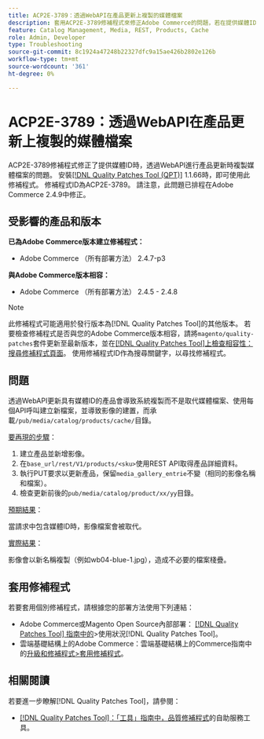 ```yaml
---
title: ACP2E-3789：透過WebAPI在產品更新上複製的媒體檔案
description: 套用ACP2E-3789修補程式來修正Adobe Commerce的問題，若在提供媒體ID時透過WebAPI進行產品更新會複製媒體檔案。
feature: Catalog Management, Media, REST, Products, Cache
role: Admin, Developer
type: Troubleshooting
source-git-commit: 8c1924a47248b22327dfc9a15ae426b2802e126b
workflow-type: tm+mt
source-wordcount: '361'
ht-degree: 0%

---
```



# ACP2E-3789：透過WebAPI在產品更新上複製的媒體檔案

ACP2E-3789修補程式修正了提供媒體ID時，透過WebAPI進行產品更新時複製媒體檔案的問題。 安裝[[!DNL Quality Patches Tool (QPT)]](/help/tools/quality-patches-tool/quality-patches-tool-to-self-serve-quality-patches.md) 1.1.66時，即可使用此修補程式。 修補程式ID為ACP2E-3789。 請注意，此問題已排程在Adobe Commerce 2.4.9中修正。

## 受影響的產品和版本

**已為Adobe Commerce版本建立修補程式：**

* Adobe Commerce （所有部署方法） 2.4.7-p3

**與Adobe Commerce版本相容：**

* Adobe Commerce （所有部署方法） 2.4.5 - 2.4.8

>[!NOTE]
>
>此修補程式可能適用於發行版本為[!DNL Quality Patches Tool]的其他版本。 若要檢查修補程式是否與您的Adobe Commerce版本相容，請將`magento/quality-patches`套件更新至最新版本，並在[[!DNL Quality Patches Tool]上檢查相容性：搜尋修補程式頁面](https://experienceleague.adobe.com/tools/commerce-quality-patches/index.html)。 使用修補程式ID作為搜尋關鍵字，以尋找修補程式。

## 問題

透過WebAPI更新具有媒體ID的產品會導致系統複製而不是取代媒體檔案、使用每個API呼叫建立新檔案，並導致影像的建置，而承載`/pub/media/catalog/products/cache/`目錄。

<u>要再現的步驟</u>：

1. 建立產品並新增影像。
1. 在`base_url/rest/V1/products/<sku>`使用REST API取得產品詳細資料。
1. 執行PUT要求以更新產品，保留`media_gallery_entrie`不變（相同的影像名稱和檔案）。
1. 檢查更新前後的`pub/media/catalog/product/xx/yy`目錄。

<u>預期結果</u>：

當請求中包含媒體ID時，影像檔案會被取代。

<u>實際結果</u>：

影像會以新名稱複製（例如wb04-blue-1.jpg），造成不必要的檔案棧疊。

## 套用修補程式

若要套用個別修補程式，請根據您的部署方法使用下列連結：

* Adobe Commerce或Magento Open Source內部部署： [[!DNL Quality Patches Tool] 指南中的](/help/tools/quality-patches-tool/usage.md)>使用狀況[!DNL Quality Patches Tool]。
* 雲端基礎結構上的Adobe Commerce：雲端基礎結構上的Commerce指南中的[升級和修補程式>套用修補程式](https://experienceleague.adobe.com/docs/commerce-cloud-service/user-guide/develop/upgrade/apply-patches.html)。

## 相關閱讀

若要進一步瞭解[!DNL Quality Patches Tool]，請參閱：

* [[!DNL Quality Patches Tool]：「工具」指南中，品質修補程式](/help/tools/quality-patches-tool/quality-patches-tool-to-self-serve-quality-patches.md)的自助服務工具。
